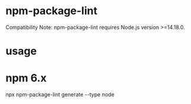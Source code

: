 # npm-package-lint

Compatibility Note: npm-package-lint requires Node.js version >=14.18.0.

# usage
# npm 6.x
npx npm-package-lint generate --type node
